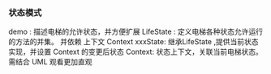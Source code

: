 ### 状态模式
demo : 描述电梯的允许状态，并方便扩展
LifeState : 定义电梯各种状态允许运行的方法的并集。 并依赖 上下文 Context
xxxState: 继承LifeState ,提供当前状态实现，并设置 Context 的变更后状态
Context: 状态上下文，关联当前电梯状态。
需结合 UML 观看更加直观